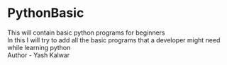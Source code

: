 # PythonBasic
This will contain basic python programs for beginners
<br>
In this I will try to add all the basic programs that a developer might need while learning python
<br>
Author - Yash Kalwar

